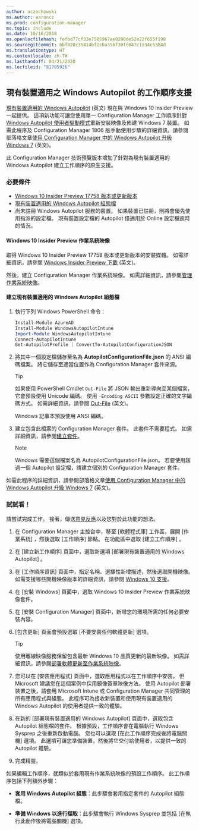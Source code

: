 ```yaml
---
author: aczechowski
ms.author: aaroncz
ms.prod: configuration-manager
ms.topic: include
ms.date: 10/16/2018
ms.openlocfilehash: fefbd77cf33e7505967ae0290de52e22f655f190
ms.sourcegitcommit: bbf820c35414bf2cba356f30fe047c1a34c5384d
ms.translationtype: HT
ms.contentlocale: zh-TW
ms.lasthandoff: 04/21/2020
ms.locfileid: "81705926"
---
```

## <a name="task-sequence-support-of-windows-autopilot-for-existing-devices"></a><a name="bkmk_autopilot"></a> 現有裝置適用之 Windows Autopilot 的工作順序支援
<!--1358333-->

[現有裝置適用的 Windows Autopilot](https://techcommunity.microsoft.com/t5/Windows-IT-Pro-Blog/New-Windows-Autopilot-capabilities-and-expanded-partner-support/ba-p/260430) \(英文\) 現在與 Windows 10 Insider Preview 一起提供。 這項新功能可讓您使用單一 Configuration Manager 工作順序針對 [Windows Autopilot 使用者驅動模式](https://docs.microsoft.com/windows/deployment/windows-autopilot/user-driven)重新安裝映像及佈建 Windows 7 裝置。 如需此程序及 Configuration Manager 1806 版手動使用步驟的詳細資訊，請參閱部落格文章[使用 Configuration Manager 中的 Windows Autopilot 升級 Windows 7](https://techcommunity.microsoft.com/t5/Windows-IT-Pro-Blog/Upgrade-Windows-7-using-Windows-Autopilot-in-Configuration/ba-p/267747) \(英文\)。 

此 Configuration Manager 技術預覽版本增加了針對為現有裝置適用的 Windows Autopilot 建立工作順序的原生支援。 


### <a name="prerequisites"></a>必要條件

- [Windows 10 Insider Preview 17758 版本或更新版本](#bkmk_autopilot-image)  
- [現有裝置適用的 Windows Autopilot 組態檔](#bkmk_autopilot-json)  
- 尚未註冊 Windows Autopilot 服務的裝置。 如果裝置已註冊，則將會優先使用指派的設定檔。 現有裝置設定檔的 Autopilot 僅適用於 Online 設定檔逾時的情況。


#### <a name="windows-10-insider-preview-os-image"></a><a name="bkmk_autopilot-image"></a> Windows 10 Insider Preview 作業系統映像
取得 Windows 10 Insider Preview 17758 版本或更新版本的安裝媒體。 如需詳細資訊，請參閱 [Windows Insider Preview 下載](https://www.microsoft.com/software-download/windowsinsiderpreviewadvanced) \(英文\)。  

然後，建立 Configuration Manager 作業系統映像。 如需詳細資訊，請參閱[管理作業系統映像](../../../../osd/get-started/manage-operating-system-images.md)。

#### <a name="create-the-windows-autopilot-for-existing-devices-configuration-file"></a><a name="bkmk_autopilot-json"></a> 建立現有裝置適用的 Windows Autopilot 組態檔
1. 執行下列 Windows PowerShell 命令：  

    ``` PowerShell  
    Install-Module AzureAD
    Install-Module WindowsAutopilotIntune 
    Import-Module WindowsAutopilotIntune 
    Connect-AutopilotIntune 
    Get-AutopilotProfile | ConvertTo-AutopilotConfigurationJSON 
    ```  

2. 將其中一個設定檔儲存至名為 **AutopilotConfigurationFile.json** 的 ANSI 編碼檔案。 將它儲存至適當位置作為 Configuration Manager 套件來源。  

    > [!Tip]  
    > 如果使用 PowerShell Cmdlet `Out-File` 將 JSON 輸出重新導向至某個檔案，它會預設使用 Unicode 編碼。 使用 `-Encoding ASCII` 參數設定正確的文字編碼方式。 如需詳細資訊，請參閱 [Out-File](/powershell/module/microsoft.powershell.utility/out-file#parameters) \(英文\)。  
    > 
    > Windows 記事本預設使用 ANSI 編碼。  

3. 建立包含此檔案的 Configuration Manager 套件。 此套件不需要程式。 如需詳細資訊，請參閱[建立套件](../../../../apps/deploy-use/packages-and-programs.md#create-a-package-and-program)。  

    > [!NOTE]  
    > Windows 需要這個檔案名為 AutopilotConfigurationFile.json。 若要使用超過一個 Autopilot 設定檔，請建立個別的 Configuration Manager 套件。  

如需此程序的詳細資訊，請參閱部落格文章[使用 Configuration Manager 中的 Windows Autopilot 升級 Windows 7](https://techcommunity.microsoft.com/t5/Windows-IT-Pro-Blog/Upgrade-Windows-7-using-Windows-Autopilot-in-Configuration/ba-p/267747) \(英文\)。


### <a name="try-it-out"></a>試試看！

請嘗試完成工作。 接著，傳送[意見反應](../../../understand/find-help.md#product-feedback)以及您對於此功能的想法。

1. 在 Configuration Manager 主控台中，移至 [軟體程式庫]  工作區，展開 [作業系統]  ，然後選取 [工作順序]  節點。 在功能區中選取 [建立工作順序]  。  

2. 在 [建立新工作順序]  頁面中，選取新選項 [部署現有裝置適用的 Windows Autopilot]  。  

3. 在 [工作順序資訊]  頁面中，指定名稱、選擇性新增描述，然後選取開機映像。 如需支援哪些開機映像版本的詳細資訊，請參閱 [Windows 10 支援](../../../plan-design/configs/support-for-windows-10.md#windows-10-adk)。  

4. 在 [安裝 Windows]  頁面中，選取 Windows 10 Insider Preview 作業系統映像套件。  

5. 在 [安裝 Configuration Manager]  頁面中，新增您的環境所需的任何必要安裝內容。  

6. [包含更新]  頁面會預設選取 [不要安裝任何軟體更新]  選項。  

    > [!Tip]  
    > 使用離線映像服務保留包含最新 Windows 10 品質更新的最新映像。 如需詳細資訊，請參閱[部署軟體更新至作業系統映像](../../../../osd/get-started/manage-operating-system-images.md#BKMK_OSImagesApplyUpdates)。  

7. 您可以在 [安裝應用程式]  頁面中，選取應用程式以在工作順序中安裝。 但 Microsoft 建議您在這個案例中採用鏡像簽章映像方法。 使用 Autopilot 部署裝置之後，請套用 Microsoft Intune 或 Configuration Manager 共同管理的所有應用程式與組態。 此程序可為接收新裝置和使用現有裝置適用的 Windows Autopilot 的使用者提供一致的體驗。  

8. 在新的 [部署現有裝置適用的 Windows Autopilot]  頁面中，選取包含 Autopilot 組態檔的套件。 根據預設，工作順序會在電腦執行 Windows Sysprep 之後重新啟動電腦。 您也可以選取 [在此工作順序完成後將電腦關機]  選項。 此選項可讓您準備裝置，然後將它交付給使用者，以提供一致的 Autopilot 體驗。  

9. 完成精靈。  

如果編輯工作順序，就類似於套用現有作業系統映像的預設工作順序。 此工作順序包括下列額外步驟：  

- **套用 Windows Autopilot 組態**：此步驟會套用指定套件的 Autopilot 組態檔。  

- **準備 Windows 以進行擷取**：此步驟會執行 Windows Sysprep 並包括 [在執行此動作後將電腦關機]  選項。  


